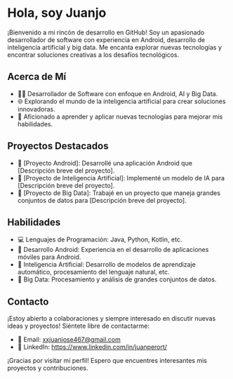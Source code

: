 # Hola, soy Juanjo

¡Bienvenido a mi rincón de desarrollo en GitHub! Soy un apasionado desarrollador de software con experiencia en Android, desarrollo de inteligencia artificial y big data. Me encanta explorar nuevas tecnologías y encontrar soluciones creativas a los desafíos tecnológicos.

## Acerca de Mí

- 👨‍💻 Desarrollador de Software con enfoque en Android, AI y Big Data.
- 🌐 Explorando el mundo de la inteligencia artificial para crear soluciones innovadoras.
- 🚀 Aficionado a aprender y aplicar nuevas tecnologías para mejorar mis habilidades.

## Proyectos Destacados

- 📱 [Proyecto Android]: Desarrollé una aplicación Android que [Descripción breve del proyecto].
- 🤖 [Proyecto de Inteligencia Artificial]: Implementé un modelo de IA para [Descripción breve del proyecto].
- 💾 [Proyecto de Big Data]: Trabajé en un proyecto que maneja grandes conjuntos de datos para [Descripción breve del proyecto].

## Habilidades

- 💻 Lenguajes de Programación: Java, Python, Kotlin, etc.
- 📱 Desarrollo Android: Experiencia en el desarrollo de aplicaciones móviles para Android.
- 🤖 Inteligencia Artificial: Desarrollo de modelos de aprendizaje automático, procesamiento del lenguaje natural, etc.
- 💾 Big Data: Procesamiento y análisis de grandes conjuntos de datos.

## Contacto

¡Estoy abierto a colaboraciones y siempre interesado en discutir nuevas ideas y proyectos! Siéntete libre de contactarme:

- 📧 Email: xxjuanjose467@gmail.com
- 💼 LinkedIn: https://www.linkedin.com/in/juanperort/

¡Gracias por visitar mi perfil! Espero que encuentres interesantes mis proyectos y contribuciones.
